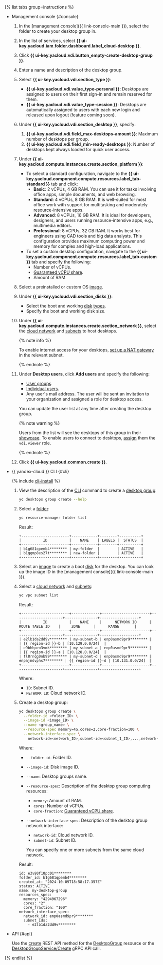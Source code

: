 {% list tabs group=instructions %}

- Management console {#console}

  1. In the [management console]({{ link-console-main }}), select the folder to create your desktop group in.
  1. In the list of services, select **{{ ui-key.yacloud.iam.folder.dashboard.label_cloud-desktop }}**.
  1. Click **{{ ui-key.yacloud.vdi.button_empty-create-desktop-group }}**.
  1. Enter a name and description of the desktop group.
  1. Select **{{ ui-key.yacloud.vdi.section_type }}**:

      * **{{ ui-key.yacloud.vdi.value_type-personal }}**: Desktops are assigned to users on their first sign-in and remain reserved for them.
      * **{{ ui-key.yacloud.vdi.value_type-session }}**: Desktops are automatically assigned to users with each new login and released upon logout (feature coming soon).
  1. Under **{{ ui-key.yacloud.vdi.section_desktop }}**, specify:
     1. **{{ ui-key.yacloud.vdi.field_max-desktops-amount }}**: Maximum number of desktops per group.
     1. **{{ ui-key.yacloud.vdi.field_min-ready-desktops }}**: Number of desktops kept always loaded for quick user access.
  1. Under **{{ ui-key.yacloud.compute.instances.create.section_platform }}**:
     * To select a standard configuration, navigate to the **{{ ui-key.yacloud.component.compute.resources.label_tab-standard }}** tab and click:
        * **Basic**: 2 vCPUs, 4 GB RAM. You can use it for tasks involving office apps, simple documents, and web browsing.
        * **Standard**: 4 vCPUs, 8 GB RAM. It is well-suited for most office work with support for multitasking and moderately resource-intensive apps.
        * **Advanced**: 8 vCPUs, 16 GB RAM. It is ideal for developers, designers, and users running resource-intensive apps, e.g., multimedia editors.
        * **Professional**: 8 vCPUs, 32 GB RAM. It works best for engineers using CAD tools and big data analysts. This configuration provides maximum computing power and memory for complex and high-load applications. 
     * To set a custom desktop configuration, navigate to the **{{ ui-key.yacloud.component.compute.resources.label_tab-custom }}** tab and specify the following:
       * Number of vCPUs.
       * [Guaranteed vCPU share](../../compute/concepts/performance-levels.md).
       * Amount of RAM.
  1. Select a preinstalled or custom OS [image](../../cloud-desktop/concepts/images.md).
  1. Under **{{ ui-key.yacloud.vdi.section_disks }}**:
      * Select the boot and working [disk](../../cloud-desktop/concepts/disks.md) [types](../../compute/concepts/disk.md#disks-types).
      * Specify the boot and working disk size.
  1. Under **{{ ui-key.yacloud.compute.instances.create.section_network }}**, select the [cloud network](../../vpc/concepts/network.md#network) and [subnets](../../vpc/concepts/network.md#subnet) to host desktops.
   
      {% note info %}

      To enable internet access for your desktops, [set up a NAT gateway](../../vpc/operations/create-nat-gateway.md) in the relevant subnet.

      {% endnote %}
    
  1. Under **Desktop users**, click **Add users** and specify the following:
     * [User groups](../../iam/concepts/access-control/public-group.md).
     * [Individual users](../../iam/concepts/users/accounts.md).
     * Any user's mail address. The user will be sent an invitation to your organization and assigned a role for desktop access.

      You can update the user list at any time after creating the desktop group.

      {% note warning %}

      Users from the list will see the desktops of this group in their [showcase](../../cloud-desktop/concepts/showcase.md). To enable users to connect to desktops, [assign](../../iam/operations/roles/grant.md) them the `vdi.viewer` role.

      {% endnote %}
  
  1. Click **{{ ui-key.yacloud.common.create }}**.

- {{ yandex-cloud }} CLI {#cli}

  {% include [cli-install](../cli-install.md) %}

  1. View the description of the [CLI](../../cli/index.yaml) command to create a [desktop group](../../cloud-desktop/concepts/desktops-and-groups.md):

      ```bash
      yc desktops group create --help
      ```

  1. Select a [folder](../../resource-manager/concepts/resources-hierarchy.md#folder):

      ```bash
      yc resource-manager folder list
      ```

      Result:

      ```text
      +----------------------+------------+--------+----------+
      |          ID          |    NAME    | LABELS |  STATUS  |
      +----------------------+------------+--------+----------+
      | b1g681qpemb4******** | my-folder  |        | ACTIVE   |
      | b1ggmp8es27t******** | new-folder |        | ACTIVE   |
      +----------------------+------------+--------+----------+
      ```

  1. Select an [image](../../cloud-desktop/concepts/images.md) to create a boot [disk](../../cloud-desktop/concepts/disks.md) for the desktop. You can look up the image ID in the [management console]({{ link-console-main }}).
  1. Select a [cloud network](../../vpc/concepts/network.md#network) and [subnets](../../vpc/concepts/network.md#subnet):

      ```bash
      yc vpc subnet list
      ```

      Result:

      ```text
      +----------------------+-------------+----------------------+----------------------+---------------+------------------+
      |          ID          |    NAME     |      NETWORK ID      |    ROUTE TABLE ID    |     ZONE      |      RANGE       |
      +----------------------+-------------+----------------------+----------------------+---------------+------------------+
      | e2lb1da2dd9v******** | my-subnet-b | enp0asmd9pr9******** |                      | {{ region-id }}-b | [10.129.0.0/24]  |
      | e9bhhpeo3vmk******** | my-subnet-a | enp0asmd9pr9******** |                      | {{ region-id }}-a | [10.128.0.0/24]  |
      | fl8rnqg0nb99******** | my-subnet-d | enp0asmd9pr9******** | enpajmdvphs7******** | {{ region-id }}-d | [10.131.0.0/24]  |
      +----------------------+-------------+----------------------+----------------------+---------------+------------------+
      ```

      Where:

      * `ID`: Subnet ID.
      * `NETWORK ID`: Cloud network ID.

  1. Create a desktop group:

      ```bash
      yc desktops group create \
        --folder-id <folder_ID> \
        --image-id <image_ID> \
        --name <group_name> \
        --resource-spec memory=4G,cores=2,core-fraction=100 \
        --network-interface-spec \
          network-id=<network_ID>,subnet-id=<subnet_1_ID>,...,network-id=<network_ID>,subnet-id=<subnet_n_ID>
      ```

      Where:

      * `--folder-id`: Folder ID.
      * `--image-id`: Disk image ID.
      * `--name`: Desktop groups name.
      * `--resource-spec`: Description of the desktop group computing resources:

          * `memory`: Amount of RAM.
          * `cores`: Number of vCPUs.
          * `core-fraction`: [Guaranteed vCPU share](../../compute/concepts/performance-levels.md).

      * `--network-interface-spec`: Description of the desktop group network interface:

          * `network-id`: Cloud network ID.
          * `subnet-id`: Subnet ID.

          You can specify one or more subnets from the same cloud network.

      Result:

      ```text
      id: e3v80f10pc01********
      folder_id: b1g681qpemb4********
      created_at: "2024-10-09T18:58:17.357Z"
      status: ACTIVE
      name: my-desktop-group
      resources_spec:
        memory: "4294967296"
        cores: "2"
        core_fraction: "100"
      network_interface_spec:
        network_id: enp0asmd9pr9********
        subnet_ids:
          - e2lb1da2dd9v********
      ```

- API {#api}

  Use the [create](../../cloud-desktop/api-ref/DesktopGroup/create.md) REST API method for the [DesktopGroup](../../cloud-desktop/api-ref/DesktopGroup/index.md) resource or the [DesktopGroupService/Create](../../cloud-desktop/api-ref/grpc/DesktopGroup/create.md) gRPC API call.

{% endlist %}
